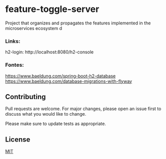 # feature-toggle-server
Project that organizes and propagates the features implemented in the microservices ecosystem d


### Links: <br>
h2-login: http://localhost:8080/h2-console


### Fontes:<br>
https://www.baeldung.com/spring-boot-h2-database <br>
https://www.baeldung.com/database-migrations-with-flyway


## Contributing
Pull requests are welcome. For major changes, please open an issue first to discuss what you would like to change.

Please make sure to update tests as appropriate.

## License
[MIT](https://choosealicense.com/licenses/mit/)